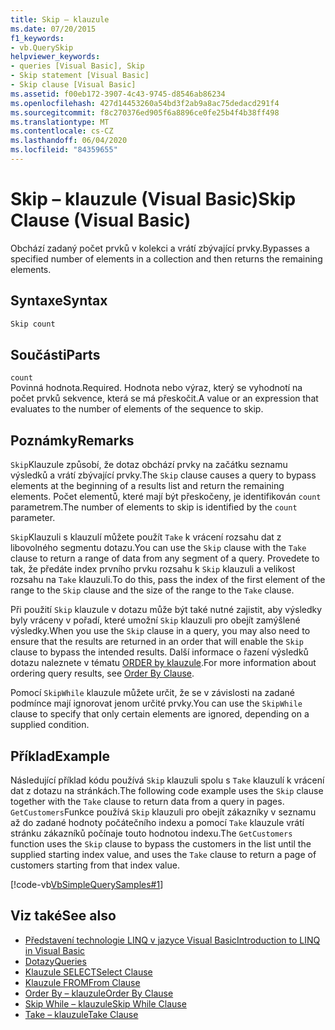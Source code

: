 ```yaml
---
title: Skip – klauzule
ms.date: 07/20/2015
f1_keywords:
- vb.QuerySkip
helpviewer_keywords:
- queries [Visual Basic], Skip
- Skip statement [Visual Basic]
- Skip clause [Visual Basic]
ms.assetid: f00eb172-3907-4c43-9745-d8546ab86234
ms.openlocfilehash: 427d14453260a54bd3f2ab9a8ac75dedacd291f4
ms.sourcegitcommit: f8c270376ed905f6a8896ce0fe25b4f4b38ff498
ms.translationtype: MT
ms.contentlocale: cs-CZ
ms.lasthandoff: 06/04/2020
ms.locfileid: "84359655"
---
```

# <a name="skip-clause-visual-basic"></a><span data-ttu-id="37154-102">Skip – klauzule (Visual Basic)</span><span class="sxs-lookup"><span data-stu-id="37154-102">Skip Clause (Visual Basic)</span></span>
<span data-ttu-id="37154-103">Obchází zadaný počet prvků v kolekci a vrátí zbývající prvky.</span><span class="sxs-lookup"><span data-stu-id="37154-103">Bypasses a specified number of elements in a collection and then returns the remaining elements.</span></span>  
  
## <a name="syntax"></a><span data-ttu-id="37154-104">Syntaxe</span><span class="sxs-lookup"><span data-stu-id="37154-104">Syntax</span></span>  
  
```vb  
Skip count  
```  
  
## <a name="parts"></a><span data-ttu-id="37154-105">Součásti</span><span class="sxs-lookup"><span data-stu-id="37154-105">Parts</span></span>  
 `count`  
 <span data-ttu-id="37154-106">Povinná hodnota.</span><span class="sxs-lookup"><span data-stu-id="37154-106">Required.</span></span> <span data-ttu-id="37154-107">Hodnota nebo výraz, který se vyhodnotí na počet prvků sekvence, která se má přeskočit.</span><span class="sxs-lookup"><span data-stu-id="37154-107">A value or an expression that evaluates to the number of elements of the sequence to skip.</span></span>  
  
## <a name="remarks"></a><span data-ttu-id="37154-108">Poznámky</span><span class="sxs-lookup"><span data-stu-id="37154-108">Remarks</span></span>  
 <span data-ttu-id="37154-109">`Skip`Klauzule způsobí, že dotaz obchází prvky na začátku seznamu výsledků a vrátí zbývající prvky.</span><span class="sxs-lookup"><span data-stu-id="37154-109">The `Skip` clause causes a query to bypass elements at the beginning of a results list and return the remaining elements.</span></span> <span data-ttu-id="37154-110">Počet elementů, které mají být přeskočeny, je identifikován `count` parametrem.</span><span class="sxs-lookup"><span data-stu-id="37154-110">The number of elements to skip is identified by the `count` parameter.</span></span>  
  
 <span data-ttu-id="37154-111">`Skip`Klauzuli s klauzulí můžete použít `Take` k vrácení rozsahu dat z libovolného segmentu dotazu.</span><span class="sxs-lookup"><span data-stu-id="37154-111">You can use the `Skip` clause with the `Take` clause to return a range of data from any segment of a query.</span></span> <span data-ttu-id="37154-112">Provedete to tak, že předáte index prvního prvku rozsahu k `Skip` klauzuli a velikost rozsahu na `Take` klauzuli.</span><span class="sxs-lookup"><span data-stu-id="37154-112">To do this, pass the index of the first element of the range to the `Skip` clause and the size of the range to the `Take` clause.</span></span>  
  
 <span data-ttu-id="37154-113">Při použití `Skip` klauzule v dotazu může být také nutné zajistit, aby výsledky byly vráceny v pořadí, které umožní `Skip` klauzuli pro obejít zamýšlené výsledky.</span><span class="sxs-lookup"><span data-stu-id="37154-113">When you use the `Skip` clause in a query, you may also need to ensure that the results are returned in an order that will enable the `Skip` clause to bypass the intended results.</span></span> <span data-ttu-id="37154-114">Další informace o řazení výsledků dotazu naleznete v tématu [ORDER by klauzule](order-by-clause.md).</span><span class="sxs-lookup"><span data-stu-id="37154-114">For more information about ordering query results, see [Order By Clause](order-by-clause.md).</span></span>  
  
 <span data-ttu-id="37154-115">Pomocí `SkipWhile` klauzule můžete určit, že se v závislosti na zadané podmínce mají ignorovat jenom určité prvky.</span><span class="sxs-lookup"><span data-stu-id="37154-115">You can use the `SkipWhile` clause to specify that only certain elements are ignored, depending on a supplied condition.</span></span>  
  
## <a name="example"></a><span data-ttu-id="37154-116">Příklad</span><span class="sxs-lookup"><span data-stu-id="37154-116">Example</span></span>  
 <span data-ttu-id="37154-117">Následující příklad kódu používá `Skip` klauzuli spolu s `Take` klauzulí k vrácení dat z dotazu na stránkách.</span><span class="sxs-lookup"><span data-stu-id="37154-117">The following code example uses the `Skip` clause together with the `Take` clause to return data from a query in pages.</span></span> <span data-ttu-id="37154-118">`GetCustomers`Funkce používá `Skip` klauzuli pro obejít zákazníky v seznamu až do zadané hodnoty počátečního indexu a pomocí `Take` klauzule vrátí stránku zákazníků počínaje touto hodnotou indexu.</span><span class="sxs-lookup"><span data-stu-id="37154-118">The `GetCustomers` function uses the `Skip` clause to bypass the customers in the list until the supplied starting index value, and uses the `Take` clause to return a page of customers starting from that index value.</span></span>  
  
 [!code-vb[VbSimpleQuerySamples#1](~/samples/snippets/visualbasic/VS_Snippets_VBCSharp/VbSimpleQuerySamples/VB/QuerySamples1.vb#1)]  
  
## <a name="see-also"></a><span data-ttu-id="37154-119">Viz také</span><span class="sxs-lookup"><span data-stu-id="37154-119">See also</span></span>

- [<span data-ttu-id="37154-120">Představení technologie LINQ v jazyce Visual Basic</span><span class="sxs-lookup"><span data-stu-id="37154-120">Introduction to LINQ in Visual Basic</span></span>](../../programming-guide/language-features/linq/introduction-to-linq.md)
- [<span data-ttu-id="37154-121">Dotazy</span><span class="sxs-lookup"><span data-stu-id="37154-121">Queries</span></span>](index.md)
- [<span data-ttu-id="37154-122">Klauzule SELECT</span><span class="sxs-lookup"><span data-stu-id="37154-122">Select Clause</span></span>](select-clause.md)
- [<span data-ttu-id="37154-123">Klauzule FROM</span><span class="sxs-lookup"><span data-stu-id="37154-123">From Clause</span></span>](from-clause.md)
- [<span data-ttu-id="37154-124">Order By – klauzule</span><span class="sxs-lookup"><span data-stu-id="37154-124">Order By Clause</span></span>](order-by-clause.md)
- [<span data-ttu-id="37154-125">Skip While – klauzule</span><span class="sxs-lookup"><span data-stu-id="37154-125">Skip While Clause</span></span>](skip-while-clause.md)
- [<span data-ttu-id="37154-126">Take – klauzule</span><span class="sxs-lookup"><span data-stu-id="37154-126">Take Clause</span></span>](take-clause.md)
